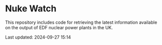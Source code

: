 # Nuke Watch

This repository includes code for retrieving the latest information available on the output of EDF nuclear power plants in the UK.

Last updated: 2024-09-27 15:14